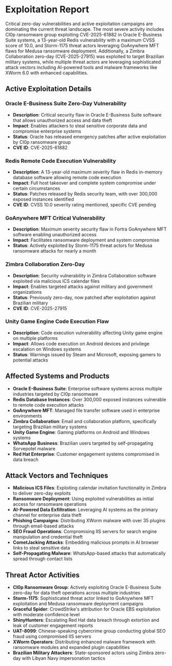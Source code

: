 # Exploitation Report

Critical zero-day vulnerabilities and active exploitation campaigns are dominating the current threat landscape. The most severe activity includes Cl0p ransomware group exploiting CVE-2025-61882 in Oracle E-Business Suite systems, a 13-year-old Redis vulnerability with a maximum CVSS score of 10.0, and Storm-1175 threat actors leveraging GoAnywhere MFT flaws for Medusa ransomware deployment. Additionally, a Zimbra Collaboration zero-day (CVE-2025-27915) was exploited to target Brazilian military systems, while multiple threat actors are leveraging sophisticated attack vectors including AI-powered tools and malware frameworks like XWorm 6.0 with enhanced capabilities.

## Active Exploitation Details

### Oracle E-Business Suite Zero-Day Vulnerability
- **Description**: Critical security flaw in Oracle E-Business Suite software that allows unauthorized access and data theft
- **Impact**: Enables attackers to steal sensitive corporate data and compromise enterprise systems
- **Status**: Oracle has released emergency patches after active exploitation by Cl0p ransomware group
- **CVE ID**: CVE-2025-61882

### Redis Remote Code Execution Vulnerability
- **Description**: A 13-year-old maximum severity flaw in Redis in-memory database software allowing remote code execution
- **Impact**: Full host takeover and complete system compromise under certain circumstances
- **Status**: Patches released by Redis security team, with over 300,000 exposed instances identified
- **CVE ID**: CVSS 10.0 severity rating mentioned, specific CVE pending

### GoAnywhere MFT Critical Vulnerability
- **Description**: Maximum severity security flaw in Fortra GoAnywhere MFT software enabling unauthorized access
- **Impact**: Facilitates ransomware deployment and system compromise
- **Status**: Actively exploited by Storm-1175 threat actors for Medusa ransomware attacks for nearly a month

### Zimbra Collaboration Zero-Day
- **Description**: Security vulnerability in Zimbra Collaboration software exploited via malicious ICS calendar files
- **Impact**: Enables targeted attacks against military and government organizations
- **Status**: Previously zero-day, now patched after exploitation against Brazilian military
- **CVE ID**: CVE-2025-27915

### Unity Game Engine Code Execution Flaw
- **Description**: Code execution vulnerability affecting Unity game engine on multiple platforms
- **Impact**: Allows code execution on Android devices and privilege escalation on Windows systems
- **Status**: Warnings issued by Steam and Microsoft, exposing gamers to potential attacks

## Affected Systems and Products

- **Oracle E-Business Suite**: Enterprise software systems across multiple industries targeted by Cl0p ransomware
- **Redis Database Instances**: Over 300,000 exposed instances vulnerable to remote code execution attacks
- **GoAnywhere MFT**: Managed file transfer software used in enterprise environments
- **Zimbra Collaboration**: Email and collaboration platform, specifically targeting Brazilian military systems
- **Unity Game Engine**: Gaming platforms on Android and Windows systems
- **WhatsApp Business**: Brazilian users targeted by self-propagating Sorvepotel malware
- **Red Hat Enterprise**: Customer engagement systems compromised in data breach

## Attack Vectors and Techniques

- **Malicious ICS Files**: Exploiting calendar invitation functionality in Zimbra to deliver zero-day exploits
- **Ransomware Deployment**: Using exploited vulnerabilities as initial access for ransomware operations
- **AI-Powered Data Exfiltration**: Leveraging AI systems as the primary channel for enterprise data theft
- **Phishing Campaigns**: Distributing XWorm malware with over 35 plugins through email-based attacks
- **SEO Fraud Operations**: Compromising IIS servers for search engine manipulation and credential theft
- **CometJacking Attacks**: Embedding malicious prompts in AI browser links to steal sensitive data
- **Self-Propagating Malware**: WhatsApp-based attacks that automatically spread through contact lists

## Threat Actor Activities

- **Cl0p Ransomware Group**: Actively exploiting Oracle E-Business Suite zero-day for data theft operations across multiple industries
- **Storm-1175**: Sophisticated threat actor linked to GoAnywhere MFT exploitation and Medusa ransomware deployment campaigns
- **Graceful Spider**: CrowdStrike's attribution for Oracle EBS exploitation with moderate confidence level
- **ShinyHunters**: Escalating Red Hat data breach through extortion and leak of customer engagement reports
- **UAT-8099**: Chinese-speaking cybercrime group conducting global SEO fraud using compromised IIS servers
- **XWorm Operators**: Distributing enhanced malware framework with ransomware modules and expanded plugin capabilities
- **Brazilian Military Attackers**: State-sponsored actors using Zimbra zero-day with Libyan Navy impersonation tactics